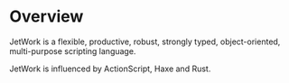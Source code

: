 # Overview

JetWork is a flexible, productive, robust, strongly typed, object-oriented, multi-purpose scripting language.

JetWork is influenced by ActionScript, Haxe and Rust.